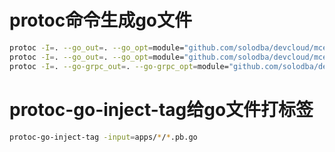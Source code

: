 # protoc命令生成go文件
```sh
protoc -I=. --go_out=. --go_opt=module="github.com/solodba/devcloud/mcenter" apps/user/pb/user.proto
protoc -I=. --go_out=. --go_opt=module="github.com/solodba/devcloud/mcenter" apps/user/pb/rpc.proto
protoc -I=. --go-grpc_out=. --go-grpc_opt=module="github.com/solodba/devcloud/mcenter" apps/user/pb/rpc.proto
```

# protoc-go-inject-tag给go文件打标签
```sh
protoc-go-inject-tag -input=apps/*/*.pb.go
```